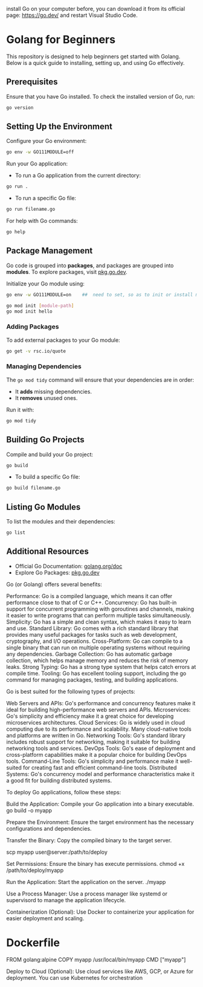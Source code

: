 install Go on your computer before, you can download it from its official page: https://go.dev/ and restart Visual Studio Code.

# Golang for Beginners

This repository is designed to help beginners get started with Golang. Below is a quick guide to installing, setting up, and using Go effectively.

## Prerequisites

Ensure that you have Go installed. To check the installed version of Go, run:

```bash
go version
```

## Setting Up the Environment

Configure your Go environment:

```bash
go env -w GO111MODULE=off
```

Run your Go application:

- To run a Go application from the current directory:

```bash
go run .
```

- To run a specific Go file:

```bash
go run filename.go
```

For help with Go commands:

```bash
go help
```

## Package Management

Go code is grouped into **packages**, and packages are grouped into **modules**. To explore packages, visit [pkg.go.dev](https://pkg.go.dev).

Initialize your Go module using:

```bash 
go env -w GO111MODULE=on    ##  need to set, so as to init or install modules..

go mod init [module-path]
go mod init hello
```

### Adding Packages

To add external packages to your Go module:

```bash
go get -v rsc.io/quote
```

### Managing Dependencies

The `go mod tidy` command will ensure that your dependencies are in order:

- It **adds** missing dependencies.
- It **removes** unused ones.

Run it with:

```bash
go mod tidy
```

## Building Go Projects

Compile and build your Go project:

```bash
go build
```

- To build a specific Go file:

```bash
go build filename.go
```

## Listing Go Modules

To list the modules and their dependencies:

```bash
go list
```

## Additional Resources

- Official Go Documentation: [golang.org/doc](https://golang.org/doc)
- Explore Go Packages: [pkg.go.dev](https://pkg.go.dev)


Go (or Golang) offers several benefits:

Performance: Go is a compiled language, which means it can offer performance close to that of C or C++.
Concurrency: Go has built-in support for concurrent programming with goroutines and channels, making it easier to write programs that can perform multiple tasks simultaneously.
Simplicity: Go has a simple and clean syntax, which makes it easy to learn and use.
Standard Library: Go comes with a rich standard library that provides many useful packages for tasks such as web development, cryptography, and I/O operations.
Cross-Platform: Go can compile to a single binary that can run on multiple operating systems without requiring any dependencies.
Garbage Collection: Go has automatic garbage collection, which helps manage memory and reduces the risk of memory leaks.
Strong Typing: Go has a strong type system that helps catch errors at compile time.
Tooling: Go has excellent tooling support, including the go command for managing packages, testing, and building applications.

Go is best suited for the following types of projects:

Web Servers and APIs: Go's performance and concurrency features make it ideal for building high-performance web servers and APIs.
Microservices: Go's simplicity and efficiency make it a great choice for developing microservices architectures.
Cloud Services: Go is widely used in cloud computing due to its performance and scalability. Many cloud-native tools and platforms are written in Go.
Networking Tools: Go's standard library includes robust support for networking, making it suitable for building networking tools and services.
DevOps Tools: Go's ease of deployment and cross-platform capabilities make it a popular choice for building DevOps tools.
Command-Line Tools: Go's simplicity and performance make it well-suited for creating fast and efficient command-line tools.
Distributed Systems: Go's concurrency model and performance characteristics make it a good fit for building distributed systems.

To deploy Go applications, follow these steps:

Build the Application: Compile your Go application into a binary executable.
go build -o myapp

Prepare the Environment: Ensure the target environment has the necessary configurations and dependencies.

Transfer the Binary: Copy the compiled binary to the target server.

scp myapp user@server:/path/to/deploy

Set Permissions: Ensure the binary has execute permissions.
chmod +x /path/to/deploy/myapp

Run the Application: Start the application on the server.
./myapp

Use a Process Manager: Use a process manager like systemd or supervisord to manage the application lifecycle.

Containerization (Optional): Use Docker to containerize your application for easier deployment and scaling.

# Dockerfile
FROM golang:alpine
COPY myapp /usr/local/bin/myapp
CMD ["myapp"]

Deploy to Cloud (Optional): Use cloud services like AWS, GCP, or Azure for deployment. You can use Kubernetes for orchestration